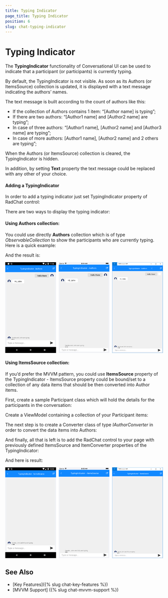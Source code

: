```yaml
---
title: Typing Indicator
page_title: Typing Indicator
position: 6
slug: chat-typing-indicator
---
```


# Typing Indicator #

The **TypingIndicator** functionality of Conversational UI can be used to indicate that a participant (or participants) is currently typing. 

By default, the TypingIndicator is not visible. As soon as its Authors (or ItemsSource) collection is updated, it is displayed with a text message indicating the authors’ names. 

The text message is built according to the count of authors like this:

* If the collection of Authors contains 1 item: “[Author name] is typing”;
* If there are two authors: “[Author1 name] and [Author2 name] are typing”;
* In case of three authors: “[Author1 name], [Author2 name] and [Author3 name] are typing”;
* In case of more authors: [Author1 name], [Author2 name] and 2 others are typing”;

When the Authors (or ItemsSource) collection is cleared, the TypingIndicator is hidden.

In addition, by setting **Text** property the text message could be replaced with any other of your choice.

#### Adding a TypingIndicator

In order to add a typing indicator just set TypingIndicator property of RadChat control:

<snippet id='chat-typingindicator-xaml' />
	
There are two ways to display the typing indicator:

#### Using Authors collection:

You could use directly **Authors** collection which is of type *ObservableCollection<Author>* to show the participants who are currently typing. Here is a quick example:

<snippet id='chat-typingindicator-authors-code' />

And the result is:

![TypingIndicator Authors](images/chat_typingindicator_authors.png)

#### Using ItemsSource collection:

If you’d prefer the MVVM pattern, you could use **ItemsSource** property of the TypingIndicator  - ItemsSource property could be bound/set to a collection of any data items that should be then converted into Author items. 

First, create a sample Participant class which will hold the details for the participants in the conversation:

<snippet id='chat-typingindicator-participant' />

Create a ViewModel containing a collection of your Participant items:

<snippet id='chat-typingindicator-itemssource-viewmodel' />

The next step is to create a Converter class of type *IAuthorConverter* in order to convert the data items into Authors:

<snippet id='chat-typingindicator-authorsconverter' />

And finally, all that is left is to add the RadChat control to your page with previously defined ItemsSource and ItemConverter properties of the TypingIndicator:

<snippet id='chat-typingindicator-itemssource-xaml' />

And here is result:

![TypingIndicator Authors](images/chat_typingindicator_itemssource.png)
	
## See Also

- [Key Features]({% slug chat-key-features %})
- [MVVM Support] ({% slug chat-mvvm-support %})
